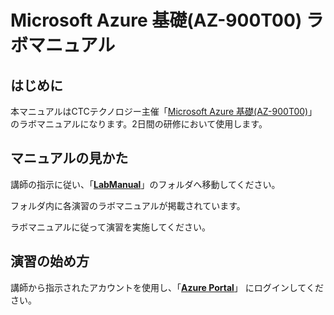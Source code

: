 # Microsoft Azure 基礎(AZ-900T00) ラボマニュアル
## はじめに

本マニュアルはCTCテクノロジー主催「[Microsoft Azure 基礎(AZ-900T00)](https://www.school.ctc-g.co.jp/course/P736.html)」のラボマニュアルになります。2日間の研修において使用します。



## マニュアルの見かた

講師の指示に従い、「**[LabManual](https://github.com/ctct-edu/az-900-lab-2day-SP/tree/main/LabManual)**」のフォルダへ移動してください。

フォルダ内に各演習のラボマニュアルが掲載されています。

ラボマニュアルに従って演習を実施してください。



## 演習の始め方

講師から指示されたアカウントを使用し、「[**Azure Portal**](https://portal.azure.com/)」 にログインしてください。
